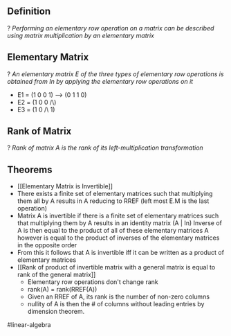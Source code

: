 
## Definition
?
*Performing an elementary row operation on a matrix can be described using matrix multiplication by an elementary matrix*

## Elementary Matrix
?
*An elementary matrix E of the three types of elementary row operations is obtained from In by applying the elementary row operations on it*
- E1 = (1 0 0 1) --> (0 1 1 0)
- E2 = (1 0 0 /\\)
- E3 = (1 0 /\\ 1)

## Rank of Matrix
?
*Rank of matrix A is the rank of its left-multiplication transformation*

## Theorems
- [[Elementary Matrix is Invertible]]
- There exists a finite set of elementary matrices such that multiplying them all by A results in A reducing to RREF (left most E.M is the last operation)
- Matrix A is invertible if there is a finite set of elementary matrices such that multiplying them by A results in an identity matrix (A | In)
		Inverse of A is then equal to the product of all of these elementary matrices
		A however is equal to the product of inverses of the elementary matrices in the opposite order
- From this it follows that A is invertible iff it can be written as a product of elementary matrices
- [[Rank of product of invertible matrix with a general matrix is equal to rank of the general matrix]]
	- Elementary row operations don't change rank
	- rank(A) = rank(RREF(A))
	- Given an RREF of A, its rank is the number of non-zero columns 
	- nullity of A is then the # of columns without leading entries by dimension theorem.




#linear-algebra

